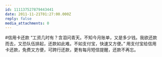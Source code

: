 ```yaml
---
id: 111137527879443441
date: 2011-11-21T01:27:00.000Z
reply: false
media_attachments: 0
---
```


#信用卡还款 “工资几时有？含泪问青天。不知今月账单，又是多少钱。我欲还款而去，又恐队伍排起，还款如此难。不如支付宝，快速又方便。” 用支付宝给信用卡还款，免费又方便，可跨行还款，更有每月短信提醒，还款不再忘。 ​​​​

